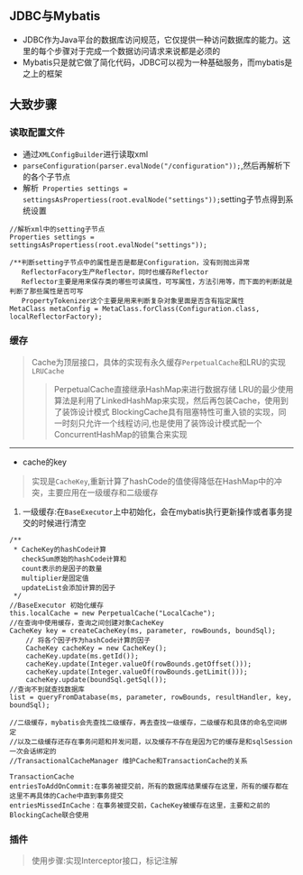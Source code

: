 ## JDBC与Mybatis
+ JDBC作为Java平台的数据库访问规范，它仅提供一种访问数据库的能力。这里的每个步骤对于完成一个数据访问请求来说都是必须的
+ Mybatis只是就它做了简化代码，JDBC可以视为一种基础服务，而mybatis是之上的框架

## 大致步骤
### 读取配置文件
+ 通过`XMLConfigBuilder`进行读取xml
+ `parseConfiguration(parser.evalNode("/configuration"));`,然后再解析<configuration/>下的各个子节点
+ 解析` Properties settings = settingsAsPropertiess(root.evalNode("settings"));`setting子节点得到系统设置
```
//解析xml中的setting子节点
Properties settings = settingsAsPropertiess(root.evalNode("settings"));

/**判断setting子节点中的属性是否是都是Configuration，没有则抛出异常
   ReflectorFacory生产Reflector，同时也缓存Reflector
   Reflector主要是用来保存类的哪些可读属性，可写属性，方法引用等，而下面的判断就是判断了那些属性是否可写
   PropertyTokenizer这个主要是用来判断复杂对象里面是否含有指定属性
MetaClass metaConfig = MetaClass.forClass(Configuration.class, localReflectorFactory);
```

### 缓存
> Cache为顶层接口，具体的实现有永久缓存`PerpetualCache`和LRU的实现`LRUCache`
>> PerpetualCache直接继承HashMap来进行数据存储
>> LRU的最少使用算法是利用了LinkedHashMap来实现，然后再包装Cache，使用到了装饰设计模式
>> BlockingCache具有阻塞特性可重入锁的实现，同一时刻只允许一个线程访问,也是使用了装饰设计模式配一个ConcurrentHashMap的锁集合来实现
--- 
+ cache的key
> 实现是`CacheKey`,重新计算了hashCode的值使得降低在HashMap中的冲突，主要应用在一级缓存和二级缓存
 1. 一级缓存:在`BaseExecutor`上中初始化，会在mybatis执行更新操作或者事务提交的时候进行清空
```
/**
 * CacheKey的hashCode计算
   checkSum原始的hashCode计算和
   count表示的是因子的数量
   multiplier是固定值
   updateList会添加计算的因子
 */
//BaseExecutor 初始化缓存
this.localCache = new PerpetualCache("LocalCache");
//在查询中使用缓存，查询之间创建对象CacheKey
CacheKey key = createCacheKey(ms, parameter, rowBounds, boundSql);
    // 将各个因子作为hashCode计算的因子
    CacheKey cacheKey = new CacheKey();
    cacheKey.update(ms.getId());
    cacheKey.update(Integer.valueOf(rowBounds.getOffset()));
    cacheKey.update(Integer.valueOf(rowBounds.getLimit()));
    cacheKey.update(boundSql.getSql());
//查询不到就查找数据库
list = queryFromDatabase(ms, parameter, rowBounds, resultHandler, key, boundSql);

//二级缓存，mybatis会先查找二级缓存，再去查找一级缓存，二级缓存和具体的命名空间绑定
//以及二级缓存还存在事务问题和并发问题，以及缓存不存在是因为它的缓存是和sqlSession一次会话绑定的
//TransactionalCacheManager 维护Cache和TransactionCache的关系

TransactionCache
entriesToAddOnCommit:在事务被提交前，所有的数据库结果缓存在这里，所有的缓存都在这里不再具体的Cache中直到事务提交
entriesMissedInCache：在事务被提交前，CacheKey被缓存在这里，主要和之前的BlockingCache联合使用
```


### 插件
> 使用步骤:实现Interceptor接口，标记注解